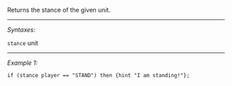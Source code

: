 Returns the stance of the given unit.


---
*Syntaxes:*

`stance` unit

---
*Example 1:*

```sqf
if (stance player == "STAND") then {hint "I am standing!"};
```